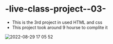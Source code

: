 # -live-class-project--03-
+ This is the 3rd project in used HTML and css
+ This project took around 9 hourse to complite it

![2022-08-29 17 05 52](https://user-images.githubusercontent.com/112363100/187194615-52117e2b-399b-4f57-a92d-ea4a4f63c26c.png)
